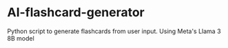 # AI-flashcard-generator
Python script to generate flashcards from user input. Using Meta's Llama 3 8B model
